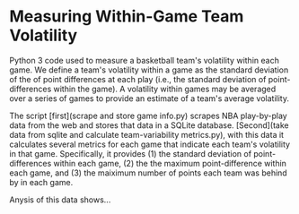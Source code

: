 Measuring Within-Game Team Volatility
========================

Python 3 code used to measure a basketball team's volatility within each game. We define a team's volatility within a game as the standard deviation of the of point differences at each play (i.e., the standard deviation of point-differences within the game). A volatility within games may be averaged over a series of games to provide an estimate of a team's average volatility. 

The script [first](scrape and store game info.py) scrapes NBA play-by-play data from the web and stores that data in a SQLite database. [Second](take data from sqlite and calculate team-variability metrics.py), with this data it calculates several metrics for each game that indicate each team's volatility in that game. Specifically, it provides (1) the standard deviation of point-differences within each game, (2) the the maximum point-difference within each game, and (3) the maiximum number of points each team was behind by in each game. 

Anysis of this data shows...



